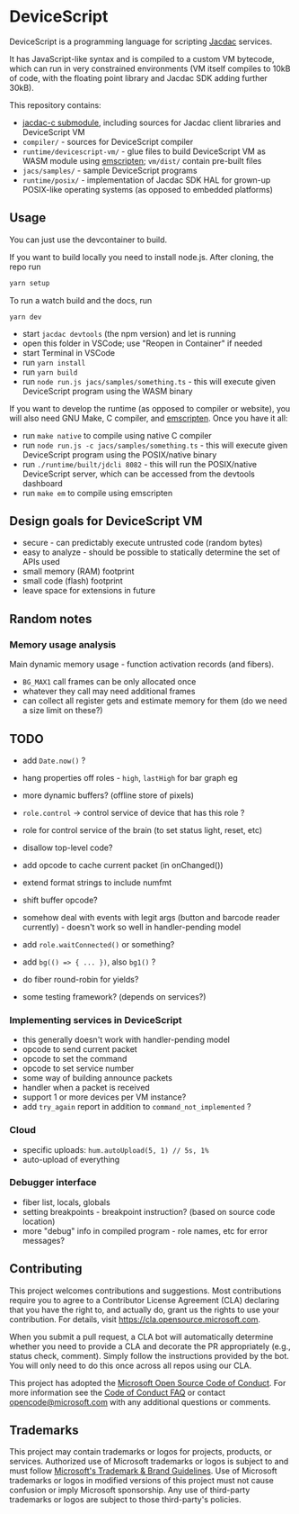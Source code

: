 # DeviceScript

DeviceScript is a programming language for scripting [Jacdac](https://aka.ms/jacdac) services.

It has JavaScript-like syntax and is compiled to a custom VM bytecode, which can run in very constrained
environments (VM itself compiles to 10kB of code, with the floating point library and Jacdac SDK adding further 30kB).

This repository contains:
* [jacdac-c submodule](https://github.com/microsoft/jacdac-c), including sources for Jacdac client libraries and DeviceScript VM
* `compiler/` - sources for DeviceScript compiler
* `runtime/devicescript-vm/` - glue files to build DeviceScript VM as WASM module using [emscripten](https://emscripten.org/); `vm/dist/` contain pre-built files
* `jacs/samples/` - sample DeviceScript programs
* `runtime/posix/` - implementation of Jacdac SDK HAL for grown-up POSIX-like operating systems (as opposed to embedded platforms)


## Usage

You can just use the devcontainer to build.

If you want to build locally you need to install node.js. After cloning, the repo run

```bash
yarn setup
```

To run a watch build and the docs, run

```
yarn dev
```

* start `jacdac devtools` (the npm version) and let is running
* open this folder in VSCode; use "Reopen in Container" if needed
* start Terminal in VSCode
* run `yarn install`
* run `yarn build`
* run `node run.js jacs/samples/something.ts` - this will execute given DeviceScript program using the WASM binary

If you want to develop the runtime (as opposed to compiler or website), you will also need
GNU Make, C compiler, and [emscripten](https://emscripten.org/docs/getting_started/downloads.html).
Once you have it all:

* run `make native` to compile using native C compiler
* run `node run.js -c jacs/samples/something.ts` - this will execute given DeviceScript program using the POSIX/native binary
* run `./runtime/built/jdcli 8082` - this will run the POSIX/native DeviceScript server, which can be accessed from the devtools dashboard
* run `make em` to compile using emscripten

## Design goals for DeviceScript VM

* secure - can predictably execute untrusted code (random bytes)
* easy to analyze - should be possible to statically determine the set of APIs used
* small memory (RAM) footprint
* small code (flash) footprint
* leave space for extensions in future

## Random notes

### Memory usage analysis

Main dynamic memory usage - function activation records (and fibers).
* `BG_MAX1` call frames can be only allocated once
* whatever they call may need additional frames
* can collect all register gets and estimate memory for them (do we need a size limit on these?)


## TODO

* add `Date.now()` ?
* hang properties off roles - `high`, `lastHigh` for bar graph eg
* more dynamic buffers? (offline store of pixels)

* `role.control` -> control service of device that has this role ?
* role for control service of the brain (to set status light, reset, etc)

* disallow top-level code?
* add opcode to cache current packet (in onChanged())
* extend format strings to include numfmt
* shift buffer opcode?
* somehow deal with events with legit args (button and barcode reader currently) - doesn't work so well in handler-pending model
* add `role.waitConnected()` or something?
* add `bg(() => { ... })`, also `bg1()` ?
* do fiber round-robin for yields?
* some testing framework? (depends on services?)

### Implementing services in DeviceScript

* this generally doesn't work with handler-pending model
* opcode to send current packet
* opcode to set the command
* opcode to set service number
* some way of building announce packets
* handler when a packet is received
* support 1 or more devices per VM instance?
* add `try_again` report in addition to `command_not_implemented` ?

### Cloud

* specific uploads: `hum.autoUpload(5, 1) // 5s, 1%`
* auto-upload of everything

### Debugger interface

* fiber list, locals, globals
* setting breakpoints - breakpoint instruction? (based on source code location)
* more "debug" info in compiled program - role names, etc for error messages?


## Contributing

This project welcomes contributions and suggestions.  Most contributions require you to agree to a
Contributor License Agreement (CLA) declaring that you have the right to, and actually do, grant us
the rights to use your contribution. For details, visit https://cla.opensource.microsoft.com.

When you submit a pull request, a CLA bot will automatically determine whether you need to provide
a CLA and decorate the PR appropriately (e.g., status check, comment). Simply follow the instructions
provided by the bot. You will only need to do this once across all repos using our CLA.

This project has adopted the [Microsoft Open Source Code of Conduct](https://opensource.microsoft.com/codeofconduct/).
For more information see the [Code of Conduct FAQ](https://opensource.microsoft.com/codeofconduct/faq/) or
contact [opencode@microsoft.com](mailto:opencode@microsoft.com) with any additional questions or comments.

## Trademarks

This project may contain trademarks or logos for projects, products, or services. Authorized use of Microsoft 
trademarks or logos is subject to and must follow 
[Microsoft's Trademark & Brand Guidelines](https://www.microsoft.com/en-us/legal/intellectualproperty/trademarks/usage/general).
Use of Microsoft trademarks or logos in modified versions of this project must not cause confusion or imply Microsoft sponsorship.
Any use of third-party trademarks or logos are subject to those third-party's policies.
